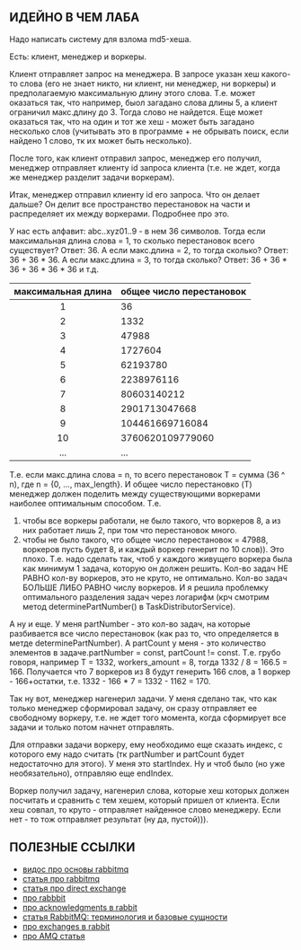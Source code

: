 ## ИДЕЙНО В ЧЕМ ЛАБА

Надо написать систему для взлома md5-хеша.

Есть: клиент, менеджер и воркеры.

Клиент отправляет запрос на менеджера. В запросе указан хеш какого-то слова (его не знает никто, ни клиент, ни менеджер, ни воркеры) и предполагаемую максимальную длину этого слова. Т.е. может оказаться так, что например, быол загадано слова длины 5, а клиент ограничил макс.длину до 3. Тогда слово не найдется. Еще может оказаться так, что на один и тот же хеш - может быть загадано несколько слов (учитывать это в программе + не обрывать поиск, если найдено 1 слово, тк их может быть несколько).

После того, как клиент отправил запрос, менеджер его получил, менеджер отправляет клиенту id запроса клиента (т.е. не ждет, когда же менеджер разделит задачи воркерам).

Итак, менеджер отправил клиенту id его запроса. Что он делает дальше?
Он делит все пространство перестановок на части и распределяет их между воркерами.
Подробнее про это.

У нас есть алфавит: abc..xyz01..9 - в нем 36 символов.
Тогда если максимальная длина слова = 1, то сколько перестановок всего существует? Ответ: 36.
А если макс.длина = 2, то тогда сколько? Ответ: 36 + 36 * 36.
А если макс.длина = 3, то тогда сколько? Ответ: 36 + 36 * 36 + 36 * 36 * 36 и т.д.

| максимальная длина   | общее число перестановок   |
| :--------------:     | -----------------------    |
| 1                    | 36                         |
| 2                    | 1332                       |
| 3                    | 47988                      |
| 4                    | 1727604                    |
| 5                    | 62193780                   |
| 6                    | 2238976116                 |
| 7                    | 80603140212                |
| 8                    | 2901713047668              |
| 9                    | 104461669716084            |
| 10                   | 3760620109779060           |
| ...                  | ...                        |

Т.е. если макс.длина слова = n, то всего перестановок T = сумма  (36 ^ n), где n = {0, ..., max_length}. И общее число перестановко (T) менеджер должен поделить между существующими воркерами наиболее оптимальным способом. Т.е.
1) чтобы все воркеры работали, не было такого, что воркеров 8, а из них работает лишь 2, при том что перестановок много.
2) чтобы не было такого, что общее число перестановок = 47988, воркеров пусть будет 8, и каждый воркер генерит по 10 слов)). Это плохо.
Т.е. надо сделать так, чтоб у каждого живущего воркера была как минимум 1 задача, которую он должен решить. Кол-во задач НЕ РАВНО кол-ву воркеров, это не круто, не оптимально. Кол-во задач БОЛЬШЕ ЛИБО РАВНО числу воркеров. И я решила проблемку оптимального разделения задач через логарифм (крч смотрим метод determinePartNumber() в TaskDistributorService).

А ну и еще. У меня partNumber - это кол-во задач, на которые разбивается все число перестановок (как раз то, что определяется в метде determinePartNumber). А partCount у меня - это количество элементов в задаче.partNumber = const, partCount != const.
Т.е. грубо говоря, например T = 1332, workers_amount = 8, тогда
1332 / 8 = 166.5 = 166. Получается что 7 воркеров из 8 будут генерить 166 слов, а 1 воркер - 166+остатки, т.е. 1332 - 166 * 7 = 1332 - 1162 = 170.

Так ну вот, менеджер нагенерил задачи. У меня сделано так, что как только менеджер сформировал задачу, он сразу отправляет ее свободному воркеру, т.е. не ждет того момента, когда сформирует все задачи и только потом начнет отправлять.

Для отправки задачи воркеру, ему необходимо еще сказать индекс, с которого ему надо считать (тк partNumber и partCount будет недостаточно для этого). У меня это startIndex. Ну и чтоб было (но уже необязательно), отправляю еще endIndex.

Воркер получил задачу, нагенерил слова, которые хеш которых должен посчитать и сравнить с тем хешем, который пришел от клиента. Если хеш совпал, то круто - отправляет найденное слово менеджеру. Если нет - то тож отправляет результат (ну да, пустой))).


## ПОЛЕЗНЫЕ ССЫЛКИ

- [видос про основы rabbitmq](https://www.youtube.com/watch?v=i-Eh-NCa0Tk)
- [статья про rabbitmq](https://habr.com/ru/companies/slurm/articles/704208/)
- [статья про direct exchange](https://astrio.ru/blog/rabbitmq-system/#:~:text=Direct%20Exchange%3A,Queue%202)
- [про rabbbit](https://blog.skillfactory.ru/rabbitmq-chto-eto-takoe-i-kak-rabotaet/)
- [про acknowledgments в rabbit](https://www.baeldung.com/rabbitmq-consumer-acknowledgments-publisher-confirmations)
- [статья RabbitMQ: терминология и базовые сущности](https://habr.com/ru/companies/slurm/articles/703060/)
- [про exchanges в rabbit](https://habr.com/ru/articles/489086/)
- [про AMQ статья](http://onreader.mdl.ru/RabbitMQInDepth/content/Ch02.html)
